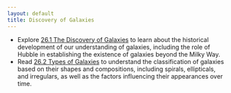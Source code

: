 ```yaml
---
layout: default
title: Discovery of Galaxies
---
```


- Explore [26.1 The Discovery of Galaxies](https://openstax.org/books/astronomy-2e/pages/26-1-the-discovery-of-galaxies) to learn about the historical development of our understanding of galaxies, including the role of Hubble in establishing the existence of galaxies beyond the Milky Way.
- Read [26.2 Types of Galaxies](https://openstax.org/books/astronomy-2e/pages/26-2-types-of-galaxies) to understand the classification of galaxies based on their shapes and compositions, including spirals, ellipticals, and irregulars, as well as the factors influencing their appearances over time.
